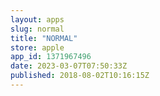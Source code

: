 ```yaml
---
layout: apps
slug: normal
title: "NORMAL"
store: apple
app_id: 1371967496
date: 2023-03-07T07:50:33Z
published: 2018-08-02T10:16:15Z
---
```

